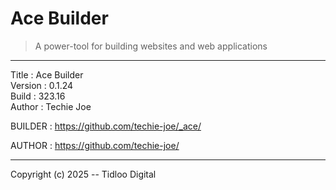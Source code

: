 # Ace Builder
> A power-tool for building websites and web applications
----------------------------------------------------------------------------

Title    : Ace Builder  
Version  : 0.1.24  
Build    : 323.16  
Author   : Techie Joe  

BUILDER  : https://github.com/techie-joe/_ace/  

AUTHOR   : https://github.com/techie-joe/  

----------------------------------------------------------------------------

Copyright (c) 2025 -- Tidloo Digital